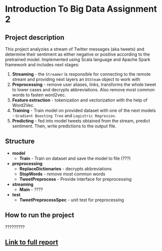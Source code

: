 # Introduction To Big Data Assignment 2

## Project description
This project analyzies a stream of Twitter messages (aka tweets) and determine their sentiment as either negative or positive according to the pretrained model. Implemented using Scala language and Apache Spark framework and includes next stages:

1. **Streaming** - the `Streamer` is responsible for connecting to the remote stream and providing next layers an `DSSteam` object to work with  
2. **Preprocessing** - remove user aliases, links, transforms the whole tweet to lower cases and decrypts abbreviations. Also remove most common words to fasten word2vec.
3. **Feature extraction** - tokenization and vectorization with the help of Word2Vec.
4. **Training** - Train model on provided dataset with one of the next models - `Gradient Boosting Tree` and `Logistric Regresion`.
5. **Predicting** - fed into model tweets obtained from the stream, predict sentiment. Then, write predictions to the output file.

## Structure
- **model**
    - **Train** - Train on dataset and save the model to file (???)
- **preprocessing**
    - **ReplaceDictionaries** - decrypts abbreviations
    - **StopWords** - remove most common words
    - **TweetPreprocess** - Provide interface for preprocessing
- **streaming**
    - **Main** - ????
- **test**
    - **TweetPreprocessSpec** - unit test for preprocessing

## How to run the project

?????????

## [Link to full report](https://hackmd.io/PWzJJy3cSWiIVeA2-PBuSA)
